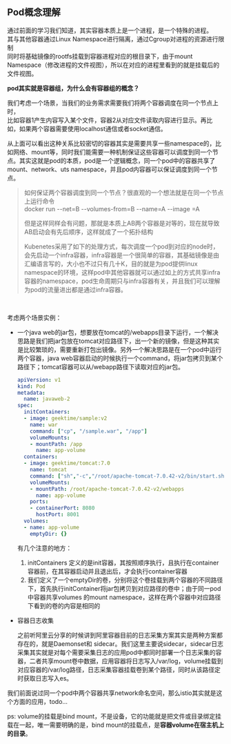 ## Pod概念理解

通过前面的学习我们知道，其实容器本质上是一个进程，是一个特殊的进程。  
其与其他容器通过Linux Namespace进行隔离，通过Cgroup对进程的资源进行限制  
同时将基础镜像的rootfs挂载到容器进程对应的根目录下，由于mount Namespace（修改进程的文件视图），所以在对应的进程里看到的就是挂载后的文件视图。    
	
**pod其实就是容器组，为什么会有容器组的概念？**   
	
我们考虑一个场景，当我们的业务需求需要我们将两个容器调度在同一个节点上时，   
比如容器1产生内容写入某个文件，容器2从对应文件读取内容进行显示。再比如，如果两个容器需要使用localhost通信或者socket通信。    
	
从上面可以看出这种关系比较密切的容器其实是需要共享一些namespace的，比如网络、mount等，同时我们能需要一种机制保证这些容器可以调度到同一个节点。其实这就是pod的本质，pod是一个逻辑概念，同一个pod中的容器共享了mount、network、uts namespace，并且pod内容器可以保证调度到同一个节点。    
	

> 如何保证两个容器调度到同一个节点？很直观的一个想法就是在同一个节点上运行命令  
> docker run --net=B --volumes-from=B --name=A --image =A  
> 	
> 但是这样同样会有问题，那就是本质上AB两个容器是对等的，现在就导致AB启动会有先后顺序，这样就成了一个拓扑结构  
> 	
> Kubenetes采用了如下的处理方式，每次调度一个pod到对应的node时，会先启动一个infra容器，infra容器是一个很简单的容器，其基础镜像是由汇编语言写的，大小也不过只有几十K，目的就是为pod提供linux namespace的环境，这样pod中其他容器就可以通过如上的方式共享infra容器的namespace，pod生命周期只与infra容器有关，并且我们可以理解为pod的流量进出都是通过infra容器。

​	

考虑两个场景实例：

- 一个java web的jar包，想要放在tomcat的/webapps目录下运行，一个解决思路是我们把jar包放在tomcat对应路径下，出一个新的镜像，但是这种其实是比较繁琐的，需要重新打包出镜像。另外一个解决思路是在一个pod中运行两个容器，java web容器启动的时候执行一个command，将jar包拷贝到某个路径下；tomcat容器可以从/webapp路径下读取对应的jar包。

  ```yaml
  apiVersion: v1
  kind: Pod
  metadata:
    name: javaweb-2
  spec:
    initContainers: 
    - image: geektime/sample:v2
      name: war
      command: ["cp", "/sample.war", "/app"] 
      volumeMounts:
      - mountPath: /app
        name: app-volume
    containers:
    - image: geektime/tomcat:7.0
      name: tomcat
      command: ["sh","-c","/root/apache-tomcat-7.0.42-v2/bin/start.sh"]
      volumeMounts:
      - mountPath: /root/apache-tomcat-7.0.42-v2/webapps
        name: app-volume
      ports:
      - containerPort: 8080
        hostPort: 8001 
    volumes:
    - name: app-volume
      emptyDir: {}
  
  ```
  
  
  
  有几个注意的地方：
  
  1. initContainers 定义的是init容器，其按照顺序执行，且执行在container容器前，在其容器启动并且退出后，才会执行container容器
  2. 我们定义了一个emptyDir的卷，分别将这个卷挂载到两个容器的不同路径下，首先执行initContainer将jar包拷贝到对应路径的卷中；由于同一pod中容器共享volumes 的mount namespace，这样在两个容器中对应路径下看到的卷的内容是相同的

- 容器日志收集

  之前听阿里云分享的时候讲到阿里容器目前的日志采集方案其实是两种方案都存在的，就是Daemonset和    sidecar。我们这里主要说sidecar，sidecar日志采集其实就是对每个需要采集日志的应用pod中都同时部署一个日志采集的容器，二者共享mount卷中数据，应用容器将日志写入/var/log，volume挂载到对应容器的/var/log路径，日志采集容器挂载卷到某个路径，同时从该路径定时获取日志写入es。

​       我们前面说过同一个pod中两个容器共享network命名空间，那么istio其实就是这个方面的应用，todo...





ps: volume的挂载是bind mount，不是设备，它的功能就是把文件或目录绑定挂载在一起，唯一需要明确的是，bind mount的挂载点，是**容器volume在宿主机上的目录**。

​		

​		